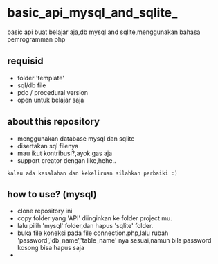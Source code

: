 # basic_api_mysql_and_sqlite_
basic api buat belajar aja,db mysql and sqlite,menggunakan bahasa pemrogramman php
## requisid
- folder 'template' 
- sql/db file
- pdo / procedural version
- open untuk belajar saja

## about this repository
* menggunakan database mysql dan sqlite
* disertakan sql filenya
* mau ikut kontribusi?,ayok gas aja
* support creator dengan like,hehe..

```kalau ada kesalahan dan kekeliruan silahkan perbaiki :)```

## how to use? (mysql)
* clone repository ini
* copy folder yang 'API' diinginkan ke folder project mu.
* lalu pilih 'mysql' folder,dan hapus 'sqlite' folder.
* buka file koneksi pada file connection.php,lalu rubah 'password','db_name','table_name' nya sesuai,namun bila password kosong bisa hapus saja
* 
